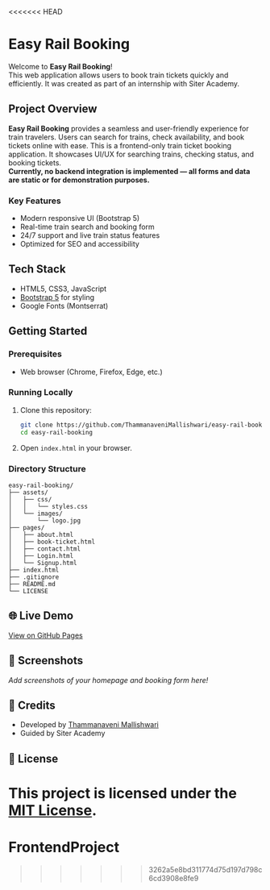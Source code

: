 <<<<<<< HEAD
# Easy Rail Booking

Welcome to **Easy Rail Booking**!  
This web application allows users to book train tickets quickly and efficiently. It was created as part of an internship with Siter Academy.

##  Project Overview

**Easy Rail Booking** provides a seamless and user-friendly experience for train travelers. Users can search for trains, check availability, and book tickets online with ease.
This is a frontend-only train ticket booking application. It showcases UI/UX for searching trains, checking status, and booking tickets.  
**Currently, no backend integration is implemented — all forms and data are static or for demonstration purposes.**

### Key Features

- Modern responsive UI (Bootstrap 5)
- Real-time train search and booking form
- 24/7 support and live train status features
- Optimized for SEO and accessibility

##  Tech Stack

- HTML5, CSS3, JavaScript
- [Bootstrap 5](https://getbootstrap.com/) for styling
- Google Fonts (Montserrat)

##  Getting Started

### Prerequisites

- Web browser (Chrome, Firefox, Edge, etc.)

### Running Locally

1. Clone this repository:
   ```bash
   git clone https://github.com/ThammanaveniMallishwari/easy-rail-booking.git
   cd easy-rail-booking
   ```
2. Open `index.html` in your browser.

### Directory Structure

```
easy-rail-booking/
├── assets/
│   ├── css/
│   │   └── styles.css
│   └── images/
│       └── logo.jpg
├── pages/
│   ├── about.html
│   ├── book-ticket.html
│   ├── contact.html
│   ├── Login.html
│   └── Signup.html
├── index.html
├── .gitignore
├── README.md
└── LICENSE
```

## 🌐 Live Demo

[View on GitHub Pages](https://ThammanaveniMallishwari.github.io/easy-rail-booking/)

## 📸 Screenshots

_Add screenshots of your homepage and booking form here!_

## 🤝 Credits

- Developed by [Thammanaveni Mallishwari](https://github.com/ThammanaveniMallishwari)
- Guided by Siter Academy

## 📝 License

This project is licensed under the [MIT License](LICENSE).
=======
# FrontendProject
>>>>>>> 3262a5e8bd311774d75d197d798c6cd3908e8fe9
